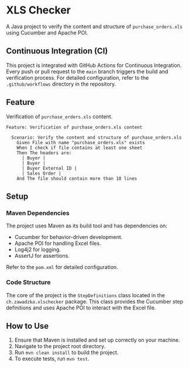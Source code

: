# XLS Checker

A Java project to verify the content and structure of `purchase_orders.xls` using Cucumber and Apache POI.

## Continuous Integration (CI)

This project is integrated with GitHub Actions for Continuous Integration. Every push or pull request to the `main` branch triggers the build and verification process. For detailed configuration, refer to the `.github/workflows` directory in the repository.

## Feature
Verification of `purchase_orders.xls` content.

```gherkin
Feature: Verification of purchase_orders.xls content

  Scenario: Verify the content and structure of purchase_orders.xls
    Given File with name "purchase_orders.xls" exists
    When I check if file contains at least one sheet
    Then The headers are:
      | Buyer |
      | Buyer |
      | Buyer External ID |
      | Sales Order |
    And The file should contain more than 10 lines
```

## Setup

### Maven Dependencies

The project uses Maven as its build tool and has dependencies on:
- Cucumber for behavior-driven development.
- Apache POI for handling Excel files.
- Log4j2 for logging.
- AssertJ for assertions.

Refer to the `pom.xml` for detailed configuration.

### Code Structure

The core of the project is the `StepDefinitions` class located in the `ch.zawadzka.xlschecker` package. This class provides the Cucumber step definitions and uses Apache POI to interact with the Excel file.

## How to Use

1. Ensure that Maven is installed and set up correctly on your machine.
2. Navigate to the project root directory.
3. Run `mvn clean install` to build the project.
4. To execute tests, run `mvn test`.
